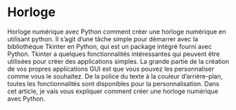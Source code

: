 # Horloge
Horloge numérique avec Python
comment créer une horloge numérique en utilisant python. Il s’agit d’une tâche simple pour démarrer avec la bibliothèque Tkinter en Python, qui est un package intégré fourni avec Python. Tkinter a quelques fonctionnalités intéressantes qui peuvent être utilisées pour créer des applications simples.
La grande partie de la création de vos propres applications GUI est que vous pouvez les personnaliser comme vous le souhaitez. De la police du texte à la couleur d’arrière-plan, toutes les fonctionnalités sont disponibles pour la personnalisation. Dans cet article, je vais vous expliquer comment créer une horloge numérique avec Python.
